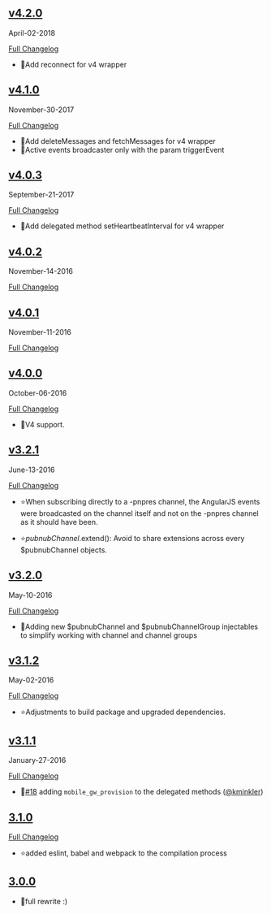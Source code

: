 ## [v4.2.0](https://github.com/pubnub/pubnub-angular/tree/v4.2.0)
  April-02-2018


  [Full Changelog](https://github.com/pubnub/pubnub-angular/compare/v4.1.0...v4.1.2)

- 🌟Add reconnect for v4 wrapper




## [v4.1.0](https://github.com/pubnub/pubnub-angular/tree/v4.1.0)
  November-30-2017


  [Full Changelog](https://github.com/pubnub/pubnub-angular/compare/v4.0.3...v4.1.0)

- 🌟Add deleteMessages and fetchMessages for v4 wrapper
- 🐛Active events broadcaster only with the param triggerEvent




## [v4.0.3](https://github.com/pubnub/pubnub-angular/tree/v4.0.3)
  September-21-2017


  [Full Changelog](https://github.com/pubnub/pubnub-angular/compare/v4.0.2...v4.0.3)

- 🌟Add delegated method setHeartbeatInterval for v4 wrapper




## [v4.0.2](https://github.com/pubnub/pubnub-angular/tree/v4.0.2)
  November-14-2016


  [Full Changelog](https://github.com/pubnub/pubnub-angular/compare/v4.0.1...v4.0.2)





## [v4.0.1](https://github.com/pubnub/pubnub-angular/tree/v4.0.1)
  November-11-2016


  [Full Changelog](https://github.com/pubnub/pubnub-angular/compare/v4.0.0...v4.0.1)





## [v4.0.0](https://github.com/pubnub/pubnub-angular/tree/v4.0.0)
  October-06-2016


  [Full Changelog](https://github.com/pubnub/pubnub-angular/compare/v3.2.1...v4.0.0)

- 🌟V4 support.




## [v3.2.1](https://github.com/pubnub/pubnub-angular/tree/v3.2.1)
  June-13-2016


  [Full Changelog](https://github.com/pubnub/pubnub-angular/compare/v3.2.0...v3.2.1)


- ⭐When subscribing directly to a -pnpres channel, the AngularJS events were broadcasted on the channel itself and not on the -pnpres channel as it should have been.



- ⭐$pubnubChannel.$extend(): Avoid to share extensions across every $pubnubChannel objects.




## [v3.2.0](https://github.com/pubnub/pubnub-angular/tree/v3.2.0)
  May-10-2016


  [Full Changelog](https://github.com/pubnub/pubnub-angular/compare/v3.1.2...v3.2.0)

- 🌟Adding new $pubnubChannel and $pubnubChannelGroup injectables to simplify working with channel and channel groups




## [v3.1.2](https://github.com/pubnub/pubnub-angular/tree/v3.1.2)
  May-02-2016


  [Full Changelog](https://github.com/pubnub/pubnub-angular/compare/v3.1.1...v3.1.2)


- ⭐Adjustments to build package and upgraded dependencies.



## [v3.1.1](https://github.com/pubnub/pubnub-angular/tree/v3.1.1)
  January-27-2016


  [Full Changelog](https://github.com/pubnub/pubnub-angular/compare/3.1.0...v3.1.1)

- 🌟[#18](https://github.com/pubnub/pubnub-angular/pull/18) adding `mobile_gw_provision` to the delegated methods ([@kminkler](https://github.com/kminkler))





## [3.1.0](https://github.com/pubnub/pubnub-angular/tree/3.1.0)


  [Full Changelog](https://github.com/pubnub/pubnub-angular/compare/3.0.0...3.1.0)


- ⭐added eslint, babel and webpack to the compilation process



## [3.0.0](https://github.com/pubnub/pubnub-angular/tree/3.0.0)



- 🌟full rewrite :)





